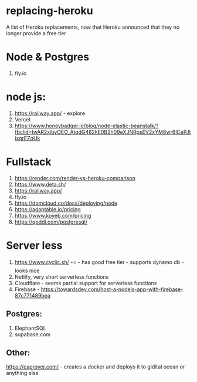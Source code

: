 # replacing-heroku
A list of Heroku replacements, now that Heroku announced that they no longer provide a free tier

# Node & Postgres
1. fly.io

# node js:
1. https://railway.app/ - explore
2. Vercel.
3. https://www.honeybadger.io/blog/node-elastic-beanstalk/?fbclid=IwAR2xibyOEO_AtqdG482kE0B2h09eXJNRpsEV2xYM8wr6lCePJtixqrEZqUk

# Fullstack
1. https://render.com/render-vs-heroku-comparison
1. https://www.deta.sh/
2. https://railway.app/
2. fly.io
2. https://domcloud.co/docs/deploying/node
2. https://adaptable.io/pricing
2. https://www.koyeb.com/pricing
2. https://qoddi.com/postgresql/


# Server less
1. https://www.cyclic.sh/ -⭐ - has good free tier - supports dynamo db - looks nice
2. Netlify, very short serverless functions
3. Cloudflare - seems partial support for serverless functions
4. Firebase - https://towardsdev.com/host-a-nodejs-app-with-firebase-87c771489bea


## Postgres:
1. ElephantSQL
2. supabase.com

## Other:
https://caprover.com/ - creates a docker and deploys it to gidital ocean or anything else
